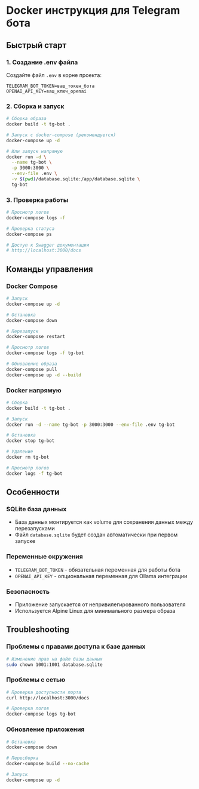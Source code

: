 # Docker инструкция для Telegram бота

## Быстрый старт

### 1. Создание .env файла
Создайте файл `.env` в корне проекта:
```env
TELEGRAM_BOT_TOKEN=ваш_токен_бота
OPENAI_API_KEY=ваш_ключ_openai
```

### 2. Сборка и запуск
```bash
# Сборка образа
docker build -t tg-bot .

# Запуск с docker-compose (рекомендуется)
docker-compose up -d

# Или запуск напрямую
docker run -d \
  --name tg-bot \
  -p 3000:3000 \
  --env-file .env \
  -v $(pwd)/database.sqlite:/app/database.sqlite \
  tg-bot
```

### 3. Проверка работы
```bash
# Просмотр логов
docker-compose logs -f

# Проверка статуса
docker-compose ps

# Доступ к Swagger документации
# http://localhost:3000/docs
```

## Команды управления

### Docker Compose
```bash
# Запуск
docker-compose up -d

# Остановка
docker-compose down

# Перезапуск
docker-compose restart

# Просмотр логов
docker-compose logs -f tg-bot

# Обновление образа
docker-compose pull
docker-compose up -d --build
```

### Docker напрямую
```bash
# Сборка
docker build -t tg-bot .

# Запуск
docker run -d --name tg-bot -p 3000:3000 --env-file .env tg-bot

# Остановка
docker stop tg-bot

# Удаление
docker rm tg-bot

# Просмотр логов
docker logs -f tg-bot
```

## Особенности

### SQLite база данных
- База данных монтируется как volume для сохранения данных между перезапусками
- Файл `database.sqlite` будет создан автоматически при первом запуске

### Переменные окружения
- `TELEGRAM_BOT_TOKEN` - обязательная переменная для работы бота
- `OPENAI_API_KEY` - опциональная переменная для Ollama интеграции

### Безопасность
- Приложение запускается от непривилегированного пользователя
- Используется Alpine Linux для минимального размера образа

## Troubleshooting

### Проблемы с правами доступа к базе данных
```bash
# Изменение прав на файл базы данных
sudo chown 1001:1001 database.sqlite
```

### Проблемы с сетью
```bash
# Проверка доступности порта
curl http://localhost:3000/docs

# Проверка логов
docker-compose logs tg-bot
```

### Обновление приложения
```bash
# Остановка
docker-compose down

# Пересборка
docker-compose build --no-cache

# Запуск
docker-compose up -d
```
